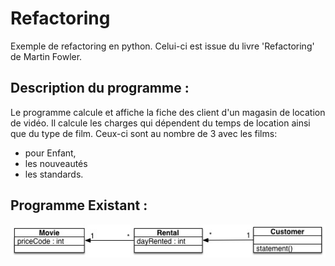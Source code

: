 Refactoring
===========

Exemple de refactoring en python. Celui-ci est issue du livre 'Refactoring' de Martin Fowler.

Description du programme :
--------------------------
Le programme calcule et affiche la fiche des client d'un magasin de location de vidéo.
Il calcule les charges qui dépendent du temps de location ainsi que du type de film. Ceux-ci sont au nombre de 3 avec les films: 
* pour Enfant, 
* les nouveautés
* les standards. 

Programme Existant :
--------------------

![Design Solution](Documentation/DesignUML.jpg)


